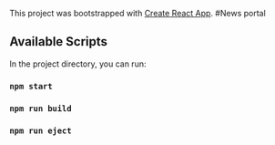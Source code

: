 This project was bootstrapped with [Create React App](https://github.com/facebook/create-react-app).
#News portal

## Available Scripts

In the project directory, you can run:

### `npm start`

### `npm run build`

### `npm run eject`


